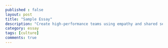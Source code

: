 ```yaml
---
published : false
layout: post
title: "Sample Essay"
description: "Create high-performance teams using empathy and shared sense of purpose"
category: essay
tags: [culture] 
comments: true
---
```

